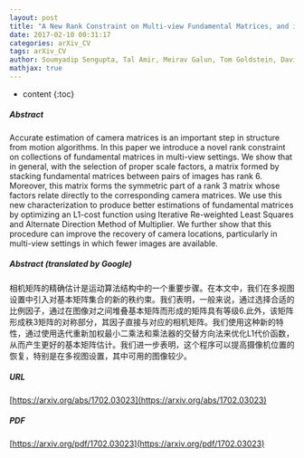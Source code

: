 ```yaml
---
layout: post
title: "A New Rank Constraint on Multi-view Fundamental Matrices, and its Application to Camera Location Recovery"
date: 2017-02-10 00:31:17
categories: arXiv_CV
tags: arXiv_CV
author: Soumyadip Sengupta, Tal Amir, Meirav Galun, Tom Goldstein, David W. Jacobs, Amit Singer, Ronen Basri
mathjax: true
---
```


* content
{:toc}

##### Abstract
Accurate estimation of camera matrices is an important step in structure from motion algorithms. In this paper we introduce a novel rank constraint on collections of fundamental matrices in multi-view settings. We show that in general, with the selection of proper scale factors, a matrix formed by stacking fundamental matrices between pairs of images has rank 6. Moreover, this matrix forms the symmetric part of a rank 3 matrix whose factors relate directly to the corresponding camera matrices. We use this new characterization to produce better estimations of fundamental matrices by optimizing an L1-cost function using Iterative Re-weighted Least Squares and Alternate Direction Method of Multiplier. We further show that this procedure can improve the recovery of camera locations, particularly in multi-view settings in which fewer images are available.

##### Abstract (translated by Google)
相机矩阵的精确估计是运动算法结构中的一个重要步骤。在本文中，我们在多视图设置中引入对基本矩阵集合的新的秩约束。我们表明，一般来说，通过选择合适的比例因子，通过在图像对之间堆叠基本矩阵而形成的矩阵具有等级6.此外，该矩阵形成秩3矩阵的对称部分，其因子直接与对应的相机矩阵。我们使用这种新的特性，通过使用迭代重新加权最小二乘法和乘法器的交替方向法来优化L1代价函数，从而产生更好的基本矩阵估计。我们进一步表明，这个程序可以提高摄像机位置的恢复，特别是在多视图设置，其中可用的图像较少。

##### URL
[https://arxiv.org/abs/1702.03023](https://arxiv.org/abs/1702.03023)

##### PDF
[https://arxiv.org/pdf/1702.03023](https://arxiv.org/pdf/1702.03023)

